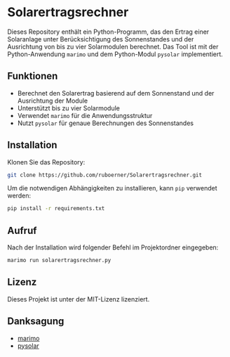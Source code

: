 # Solarertragsrechner

Dieses Repository enthält ein Python-Programm, das den Ertrag einer Solaranlage unter Berücksichtigung des Sonnenstandes und der Ausrichtung von bis zu vier Solarmodulen berechnet. Das Tool ist mit der Python-Anwendung `marimo` und dem Python-Modul `pysolar` implementiert.

## Funktionen

- Berechnet den Solarertrag basierend auf dem Sonnenstand und der Ausrichtung der Module
- Unterstützt bis zu vier Solarmodule
- Verwendet `marimo` für die Anwendungsstruktur
- Nutzt `pysolar` für genaue Berechnungen des Sonnenstandes

## Installation

Klonen Sie das Repository:

```bash
git clone https://github.com/ruboerner/Solarertragsrechner.git
```

Um die notwendigen Abhängigkeiten zu installieren, kann `pip` verwendet werden:

```bash
pip install -r requirements.txt
```

## Aufruf

Nach der Installation wird folgender Befehl im Projektordner eingegeben:

```bash
marimo run solarertragsrechner.py
```

## Lizenz

Dieses Projekt ist unter der MIT-Lizenz lizenziert.

## Danksagung

- [marimo](https://marimo.io)
- [pysolar](https://github.com/pingswept/pysolar)

